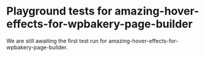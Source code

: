 # Playground tests for amazing-hover-effects-for-wpbakery-page-builder
We are still awaiting the first test run for amazing-hover-effects-for-wpbakery-page-builder.
